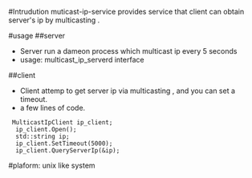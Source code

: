 #Intrudution
muticast-ip-service provides service that client can obtain server's ip by multicasting .

#usage
##server
* Server run a dameon process which multicast ip every 5 seconds 
* usage: multicast_ip_serverd interface

##client
* Client attemp to get server ip via multicasting , and you can set a timeout.
* a few lines of code.
```
 MulticastIpClient ip_client;
  ip_client.Open();
  std::string ip;
  ip_client.SetTimeout(5000);
  ip_client.QueryServerIp(&ip);
 ```
 
 #plaform:
 unix like system